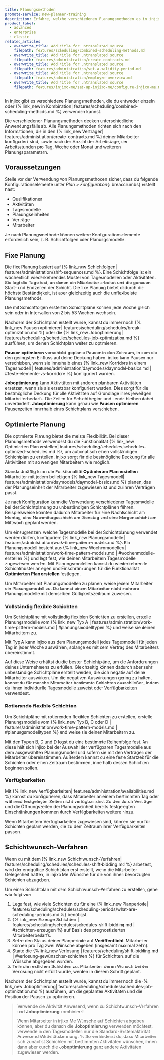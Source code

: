 ```yaml
---
title: Planungsmethoden
promote-service: new-planner-training
description: Erfahre, welche verschiedenen Planungsmethoden es in injixo gibt.
product_label:
  - advanced
  - enterprise
  - classic
related_articles:
  - overwrite_title: Add title for untranslated source
    filepath: features/scheduling/combined-scheduling-methods.md
  - overwrite_title: Add title for untranslated source
    filepath: features/administration/create-contracts.md
  - overwrite_title: Add title for untranslated source
    filepath: features/administration/set-a-validity-period.md
  - overwrite_title: Add title for untranslated source
    filepath: features/administration/employee-overview.md
  - overwrite_title: Add title for untranslated source
    filepath: features/injixo-me/set-up-injixo-me/configure-injixo-me.md
---
```


In injixo gibt es verschiedene Planungsmethoden, die du entweder einzeln oder {% link_new in Kombination| features/scheduling/combined-scheduling-methods.md %} verwenden kannst.

Die verschiedenen Planungsmethoden decken unterschiedliche Anwendungsfälle ab. Alle Planungsmethoden richten sich nach den Informationen, die in den {% link_new Verträgen| features/administration/create-contracts.md %} deiner Mitarbeiter konfiguriert sind, sowie nach der Anzahl der Arbeitstage, der Arbeitsstunden pro Tag, Woche oder Monat und weiteren Planungsparametern.

## Voraussetzungen

Stelle vor der Verwendung von Planungsmethoden sicher, dass du folgende Konfigurationselemente unter _Plan > Konfiguration_{:.breadcrumbs} erstellt hast:

- Qualifikationen
- Aktivitäten
- Tagesmodelle
- Planungseinheiten
- Verträge
- Mitarbeiter

Je nach Planungsmethode können weitere Konfigurationselemente erforderlich sein, z.&nbsp;B. Schichtfolgen oder Planungsmodelle.

## Fixe Planung

Die fixe Planung basiert auf {% link_new Schichtfolgen| features/administration/shift-sequences.md %}. Eine Schichtfolge ist ein wöchentlich wiederkehrendes Muster von Tagesmodellen oder Aktivitäten. Sie legt die Tage fest, an denen ein Mitarbeiter arbeitet und die genauen Start- und Endzeiten der Schicht. Die fixe Planung bietet dadurch die höchste Beständigkeit, ist aber gleichzeitig auch die unflexibelste Planungsmethode.

Die mit Schichtfolgen erstellten Schichtpläne können jede Woche gleich sein oder in Intervallen von 2 bis 53 Wochen wechseln.

Nachdem der Schichtplan erstellt wurde, kannst du immer noch {% link_new Pausen optimieren| features/scheduling/schedules/break-optimization.md %} oder die {% link_new Joboptimierung| features/scheduling/schedules/schedules-job-optimization.md %} ausführen, um deinen Schichtplan weiter zu optimieren.

**Pausen optimieren** verschiebt geplante Pausen in den Zeitraum, in dem sie den geringsten Einfluss auf deine Deckung haben. injixo kann Pausen nur verschieben, wenn sie innerhalb eines {% link_new Korridors in einem Tagesmodell | features/administration/daymodels/daymodel-basics.md | #feste-elemente-vs-korridore %} konfiguriert wurden.

**Joboptimierung** kann Aktivitäten mit anderen planbaren Aktivitäten ersetzen, wenn sie als ersetzbar konfiguriert wurden. Dies sorgt für die bestmögliche Deckung für alle Aktivitäten auf Grundlage ihres jeweiligen Mitarbeiterbedarfs. Die Zeiten für Schichtbeginn und -ende bleiben dabei unverändert. **Joboptimierung** kann genau wie **Pausen optimieren** Pausenzeiten innerhalb eines Schichtplans verschieben.

## Optimierte Planung

Die optimierte Planung bietet die meiste Flexibilität. Bei dieser Planungsmethode verwendest du die Funktionalität {% link_new Optimierten Plan erstellen| features/scheduling/schedules/schedules-optimized-schedules.md %}, um automatisch einen vollständigen Schichtplan zu erstellen. injixo sorgt für die bestmögliche Deckung für alle Aktivitäten mit so wenigen Mitarbeitern wie möglich.

Standardmäßig kann die Funktionalität **Optimierten Plan erstellen** Mitarbeiter mit jedem beliebigen {% link_new Tagesmodell| features/administration/daymodels/daymodel-basics.md %} planen, das der Planungseinheit der Mitarbeiter zugewiesen ist und zu ihren Verträgen passt.

Je nach Konfiguration kann die Verwendung verschiedener Tagesmodelle bei der Schichtplanung zu unbeständigen Schichtplänen führen. Beispielsweise könnten dadurch Mitarbeiter für eine Nachtschicht am Montag, eine Nachmittagsschicht am Dienstag und eine Morgenschicht am Mittwoch geplant werden.

Um einzugrenzen, welche Tagesmodelle bei der Schichtplanung verwendet werden dürfen, konfiguriere {% link_new Planungsmodelle | features/administration/work-time-pattern-models.md %}. Ein Planungsmodell besteht aus {% link_new Wochenmodellen | features/administration/work-time-pattern-models.md | #wochenmodelle-erstellen %} und legt fest, wie deinen Mitarbeitern Tagesmodelle zugewiesen werden. Mit Planungsmodellen kannst du wiederkehrende Schichtmuster anlegen und Einschränkungen für die Funktionalität **Optimierten Plan erstellen** festlegen.

Um Mitarbeiter mit Planungsmodellen zu planen, weise jedem Mitarbeiter ein Planungsmodell zu. Du kannst einem Mitarbeiter nicht mehrere Planungsmodelle mit demselben Gültigkeitszeitraum zuweisen.

### Vollständig flexible Schichten

Um Schichtpläne mit vollständig flexiblen Schichten zu erstellen, erstelle Planungsmodelle vom {% link_new Typ A | features/administration/work-time-pattern-models.md | #planungsmodelltypen %} und weise sie deinen Mitarbeitern zu.

Mit Typ A kann injixo aus dem Planungsmodell jedes Tagesmodell für jeden Tag in jeder Woche auswählen, solange es mit dem Vertrag des Mitarbeiters übereinstimmt.

Auf diese Weise erhältst du die besten Schichtpläne, um die Anforderungen deines Unternehmens zu erfüllen. Gleichzeitig können dadurch aber sehr unbeständige Schichtpläne erstellt werden, die sich negativ auf deine Mitarbeiter auswirken. Um die negativen Auswirkungen gering zu halten, kannst du für manche Mitarbeiter bestimmte Schichten ausschließen, indem du ihnen individuelle Tagesmodelle zuweist oder [Verfügbarkeiten](#verfügbarkeiten) verwendest.

### Rotierende flexible Schichten

Um Schichtpläne mit rotierenden flexiblen Schichten zu erstellen, erstelle Planungsmodelle vom {% link_new Typ B, C oder D | features/administration/work-time-pattern-models.md | #planungsmodelltypen %} und weise sie deinen Mitarbeitern zu.

Mit den Typen B, C und D legst du eine bestimmte Reihenfolge fest. An diese hält sich injixo bei der Auswahl der verfügbaren Tagesmodelle aus dem ausgewählten Planungsmodell und sofern sie mit den Verträgen der Mitarbeiter übereinstimmen. Außerdem kannst du eine feste Startzeit für die Schichten oder einen Zeitraum bestimmen, innerhalb dessen Schichten beginnen sollen.

### Verfügbarkeiten

Mit {% link_new Verfügbarkeiten| features/administration/availabilities.md %} kannst du konfigurieren, dass Mitarbeiter an einem bestimmten Tag oder während festgelegter Zeiten nicht verfügbar sind. Zu den durch Verträge und die Öffnungszeiten der Planungseinheit bereits festgelegten Einschränkungen kommen durch Verfügbarkeiten weitere hinzu.

Wenn Mitarbeitern Verfügbarkeiten zugewiesen sind, können sie nur für Schichten geplant werden, die zu dem Zeitraum ihrer Verfügbarkeiten passen.

## Schichtwunsch-Verfahren

Wenn du mit dem {% link_new Schichtwunsch-Verfahren| features/scheduling/schedules/schedules-shift-bidding.md %} arbeitest, wird der endgültige Schichtplan erst erstellt, wenn die Mitarbeiter Gelegenheit hatten, in injixo Me Wünsche für die von ihnen bevorzugten Schichten abzugeben.

Um einen Schichtplan mit dem Schichtwunsch-Verfahren zu erstellen, gehe wie folgt vor:

1. Lege fest, wie viele Schichten du für eine {% link_new Planperiode| features/scheduling/schedules/scheduling-periods/what-are-scheduling-periods.md %} benötigst.
2. {% link_new Erzeuge Schichten | features/scheduling/schedules/schedules-shift-bidding.md | #schichten-erzeugen %} auf Basis des prognostizierten Mitarbeiterbedarfs.
3. Setze den Status deiner Planperiode auf **Veröffentlicht**. Mitarbeiter können pro Tag zwei Wünsche abgeben (insgesamt maximal zehn).
4. Starte die {% link_new Verlosung | features/scheduling/shift-bidding.md | #verlosung-gewünschter-schichten %} für Schichten, auf die Wünsche abgegeben wurden.
5. Teile die restlichen Schichten zu. Mitarbeiter, deren Wunsch bei der Verlosung nicht erfüllt wurde, werden in diesem Schritt geplant.

Nachdem der Schichtplan erstellt wurde, kannst du immer noch die {% link_new Joboptimierung| features/scheduling/schedules/schedules-job-optimization.md %} ausführen, um die geplanten Aktivitäten und die Position der Pausen zu optimieren.

> Verwende die Aktivität Anwesend, wenn du Schichtwunsch-Verfahren und **Joboptimierung** kombinierst
>
> Wenn Mitarbeiter in injixo Me Wünsche auf Schichten abgeben können, aber du danach die **Joboptimierung** verwenden möchtest, verwende in den Tagesmodellen nur die Standard-Systemaktivität Anwesend (Aktivitätskennung: 1). So verhinderst du, dass Mitarbeiter sich zunächst Schichten mit bestimmten Aktivitäten wünschen, ihnen dann aber durch die **Joboptimierung** ganz andere Aktivitäten zugewiesen werden.
